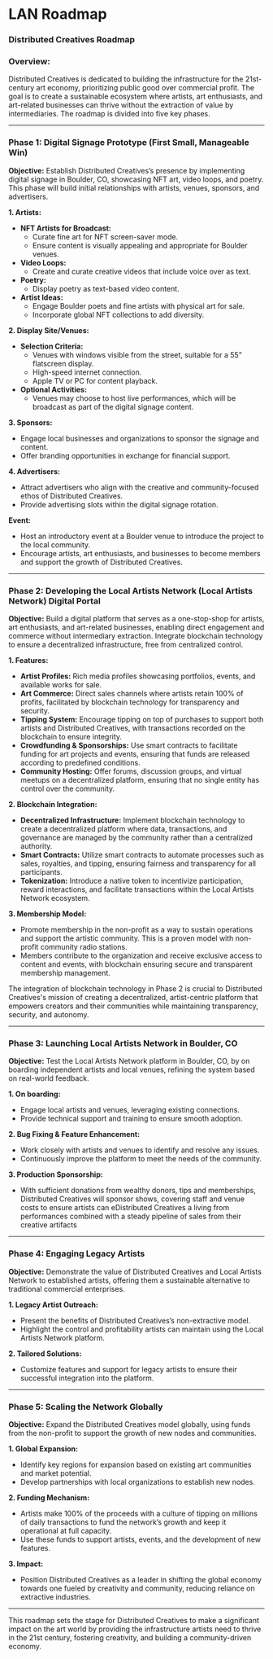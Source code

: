 # LAN Roadmap

### Distributed Creatives  Roadmap

### **Overview:**

Distributed Creatives is dedicated to building the infrastructure for the 21st-century art economy, prioritizing public good over commercial profit. The goal is to create a sustainable ecosystem where artists, art enthusiasts, and art-related businesses can thrive without the extraction of value by intermediaries. The roadmap is divided into five key phases.

---

### **Phase 1: Digital Signage Prototype (First Small, Manageable Win)**

**Objective:** Establish Distributed Creatives’s presence by implementing digital signage in Boulder, CO, showcasing NFT art, video loops, and poetry. This phase will build initial relationships with artists, venues, sponsors, and advertisers.

**1. Artists:**

- **NFT Artists for Broadcast:**
    - Curate fine  art for NFT screen-saver mode.
    - Ensure content is visually appealing and appropriate for Boulder venues.
- **Video Loops:**
    - Create and curate creative videos that include voice over as text.
- **Poetry:**
    - Display poetry as text-based video content.
- **Artist Ideas:**
    - Engage Boulder poets and fine artists with physical art for sale.
    - Incorporate global NFT collections to add diversity.

**2. Display Site/Venues:**

- **Selection Criteria:**
    - Venues with windows visible from the street, suitable for a 55” flatscreen display.
    - High-speed internet connection.
    - Apple TV or PC for content playback.
- **Optional Activities:**
    - Venues may choose to host live performances, which will be broadcast as part of the digital signage content.

**3. Sponsors:**

- Engage local businesses and organizations to sponsor the signage and content.
- Offer branding opportunities in exchange for financial support.

**4. Advertisers:**

- Attract advertisers who align with the creative and community-focused ethos of Distributed Creatives.
- Provide advertising slots within the digital signage rotation.

**Event:**

- Host an introductory event at a Boulder venue to introduce the project to the local community.
- Encourage artists, art enthusiasts, and businesses to become members and support the growth of Distributed Creatives.

---

### **Phase 2: Developing the Local Artists Network (Local Artists Network) Digital Portal**

**Objective:** Build a digital platform that serves as a one-stop-shop for artists, art enthusiasts, and art-related businesses, enabling direct engagement and commerce without intermediary extraction. Integrate blockchain technology to ensure a decentralized infrastructure, free from centralized control.

**1. Features:**

- **Artist Profiles:** Rich media profiles showcasing portfolios, events, and available works for sale.
- **Art Commerce:** Direct sales channels where artists retain 100% of profits, facilitated by blockchain technology for transparency and security.
- **Tipping System:** Encourage tipping on top of purchases to support both artists and Distributed Creatives, with transactions recorded on the blockchain to ensure integrity.
- **Crowdfunding & Sponsorships:** Use smart contracts to facilitate funding for art projects and events, ensuring that funds are released according to predefined conditions.
- **Community Hosting:** Offer forums, discussion groups, and virtual meetups on a decentralized platform, ensuring that no single entity has control over the community.

**2. Blockchain Integration:**

- **Decentralized Infrastructure:** Implement blockchain technology to create a decentralized platform where data, transactions, and governance are managed by the community rather than a centralized authority.
- **Smart Contracts:** Utilize smart contracts to automate processes such as sales, royalties, and tipping, ensuring fairness and transparency for all participants.
- **Tokenization:** Introduce a native token to incentivize participation, reward interactions, and facilitate transactions within the Local Artists Network ecosystem.

**3. Membership Model:**

- Promote membership in the non-profit as a way to sustain operations and support the artistic community. This is a proven model with non-profit community radio stations.
- Members contribute to the organization and receive exclusive access to content and events, with blockchain ensuring secure and transparent membership management.

The integration of blockchain technology in Phase 2 is crucial to Distributed Creatives's mission of creating a decentralized, artist-centric platform that empowers creators and their communities while maintaining transparency, security, and autonomy.

---

### **Phase 3: Launching Local Artists Network in Boulder, CO**

**Objective:** Test the Local Artists Network platform in Boulder, CO, by on boarding independent artists and local venues, refining the system based on real-world feedback.

**1. On boarding:**

- Engage local artists and venues, leveraging existing connections.
- Provide technical support and training to ensure smooth adoption.

**2. Bug Fixing & Feature Enhancement:**

- Work closely with artists and venues to identify and resolve any issues.
- Continuously improve the platform to meet the needs of the community.

**3. Production Sponsorship:**

- With sufficient donations from wealthy donors, tips and memberships, Distributed Creatives will sponsor shows, covering staff and venue costs to ensure artists can eDistributed Creatives a living from performances combined with a steady pipeline of sales from their creative artifacts

---

### **Phase 4: Engaging Legacy Artists**

**Objective:** Demonstrate the value of Distributed Creatives and Local Artists Network to established artists, offering them a sustainable alternative to traditional commercial enterprises.

**1. Legacy Artist Outreach:**

- Present the benefits of Distributed Creatives’s non-extractive model.
- Highlight the control and profitability artists can maintain using the Local Artists Network platform.

**2. Tailored Solutions:**

- Customize features and support for legacy artists to ensure their successful integration into the platform.

---

### **Phase 5: Scaling the Network Globally**

**Objective:** Expand the Distributed Creatives model globally, using funds from the non-profit to support the growth of new nodes and communities.

**1. Global Expansion:**

- Identify key regions for expansion based on existing art communities and market potential.
- Develop partnerships with local organizations to establish new nodes.

**2. Funding Mechanism:**

- Artists make 100% of the proceeds with a culture of tipping on millions of daily transactions to fund the network’s growth and keep it operational at full capacity.
- Use these funds to support artists, events, and the development of new features.

**3. Impact:**

- Position Distributed Creatives as a leader in shifting the global economy towards one fueled by creativity and community, reducing reliance on extractive industries.

---

This roadmap sets the stage for Distributed Creatives to make a significant impact on the art world by providing the infrastructure artists need to thrive in the 21st century, fostering creativity, and building a community-driven economy.
